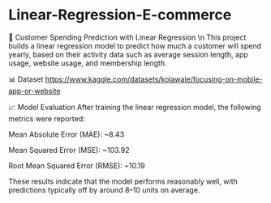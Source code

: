 # Linear-Regression-E-commerce
🧠 Customer Spending Prediction with Linear Regression \n
This project builds a linear regression model to predict how much a customer will spend yearly, based on their activity data such as average session length, app usage, website usage, and membership length.

📊 Dataset 
https://www.kaggle.com/datasets/kolawale/focusing-on-mobile-app-or-website

📈 Model Evaluation
After training the linear regression model, the following metrics were reported:

Mean Absolute Error (MAE): ~8.43

Mean Squared Error (MSE): ~103.92

Root Mean Squared Error (RMSE): ~10.19

These results indicate that the model performs reasonably well, with predictions typically off by around 8–10 units on average.
